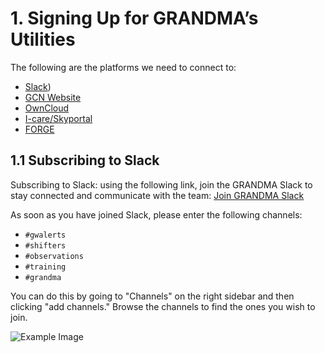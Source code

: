 # 1. Signing Up for GRANDMA’s Utilities

The following are the platforms we need to connect to:
- [Slack](https://join.slack.com/t/grandmagroupe/shared_invite/zt-14wn7vx6f-JzSBq0bJLPWDKOzntNlElQ))
- [GCN Website](https://gcn.nasa.gov/ )
- [OwnCloud](https://grandma-owncloud.lal.in2p3.fr/index.php/apps/files/?dir=/&fileid=426275)
- [I-care/Skyportal](https://skyportal-icare.ijclab.in2p3.fr/)
- [FORGE](https://forge.in2p3.fr/)

## 1.1 Subscribing to Slack

Subscribing to Slack: using the following link, join the GRANDMA Slack to stay connected and communicate with the team: [Join GRANDMA Slack](https://join.slack.com/t/grandmagroupe/shared_invite/zt-14wn7vx6f-JzSBq0bJLPWDKOzntNlElQ)

As soon as you have joined Slack, please enter the following channels:
- `#gwalerts`
- `#shifters`
- `#observations`
- `#training`
- `#grandma`

You can do this by going to "Channels" on the right sidebar and then clicking "add channels." Browse the channels to find the ones you wish to join.

![Example Image](images/slack_SS.png)
